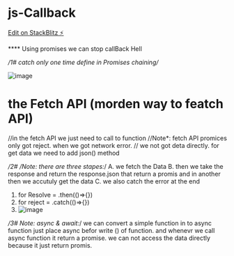 # js-Callback

[Edit on StackBlitz ⚡️](https://stackblitz.com/edit/js-kyrwg7)

\*\*\*\* Using promises we can stop callBack Hell

_/1# catch only one time define in Promises chaining/_

![image](https://user-images.githubusercontent.com/99024438/207840180-f0c89888-72cb-4f9c-bd88-79a5f927cab9.png)

# the Fetch API (morden way to featch API)

//in the fetch API we just need to call to function
//Note\*: fetch API promices only got reject. when we got network error.
// we not got deta directly. for get data we need to add json() method

_/2# /Note: there are three stapes:_/
A. we fetch the Data
B. then we take the response and return the response.json that return a promis and in another then we accutuly get the data
C. we also catch the error at the end

1. for Resolve = .then(()=>{})
2. for reject = .catch(()=>{})
3. ![image](<https://github.com/HemantTrellance/js-kyrwg7/blob/main/assets/Js%20(forked)%20-%20StackBlitz%20(1).png?raw=true>)

_/3# Note: async & await:_/
we can convert a simple function in to async function just place async befor write () of function. and whenevr we call async function it return a promise.
we can not access the data directly because it just return promis.
